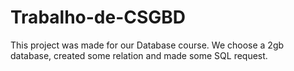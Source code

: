 # Trabalho-de-CSGBD
This project was made for our Database course. We choose a 2gb database, created some relation and made some SQL request.
